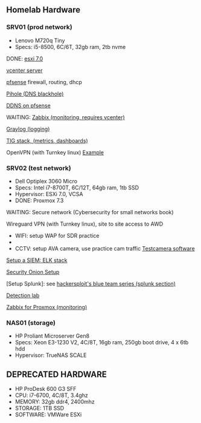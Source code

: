 ## Homelab Hardware


### SRV01 (prod network)
- Lenovo M720q Tiny
- Specs: i5-8500, 6C/6T, 32gb ram, 2tb nvme

DONE:
[esxi 7.0](https://www.nakivo.com/blog/vmware-vsphere-7-installation-setup/)

[vcenter server](https://www.nakivo.com/blog/vmware-vsphere-7-installation-setup/)

[pfsense](https://docs.netgate.com/pfsense/en/latest/recipes/virtualize-esxi.html) firewall, routing, dhcp
 
[Pihole (DNS blackhole)](https://yewtu.be/watch?v=FnFtWsZ8IP0)
 
[DDNS on pfsense](https://www.wundertech.net/use-duckdns-to-set-up-ddns-on-pfsense/)

WAITING:
[Zabbix (monitoring, requires vcenter)](https://bestmonitoringtools.com/vmware-monitoring-with-zabbix-esxi-vcenter-vm-vsphere/)

[Graylog (logging)](https://go2docs.graylog.org/5-0/downloading_and_installing_graylog/operating_system_packages.htm)

[TIG stack, (metrics, dashboards)](https://www.howtoforge.com/how-to-install-tig-stack-telegraf-influxdb-and-grafana-on-ubuntu-22-04/)

OpenVPN (with Turnkey linux) [Example](https://www.wundertech.net/how-to-set-up-openvpn-on-pfsense/)
 
### SRV02 (test network)
- Dell Optiplex 3060 Micro
- Specs: Intel i7-8700T, 6C/12T, 64gb ram, 1tb SSD
- Hypervisor: ESXi 7.0, VCSA
- DONE:
Proxmox 7.3

WAITING:
Secure network (Cybersecurity for small networks book)

Wireguard VPN (with Turnkey linux), site to site access to AWD

- WIFI: setup WAP for SDR practice
- 
- CCTV: setup AVA camera, use practice cam traffic [Testcamera software](https://support.networkoptix.com/hc/en-us/articles/360018067074-TestCamera-IP-Camera-Emulator "‌")

[Setup a SIEM: ELK stack](https://www.leveleffect.com/blog/how-to-set-up-your-own-home-lab-with-elk "‌") 

[Security Onion Setup](https://thecyberdudes.com/2021/03/20/setting-up-security-onion/)

[Setup Splunk]: see [hackersploit's blue team series (splunk section)](https://yewtu.be/playlist?list=PLBf0hzazHTGNcIS_dHjM2NgNUFMW1EZFx)

[Detection lab](https://detectionlab.network/introduction/)

[Zabbix for Proxmox (monitoring)](https://homegrowntechie.com/installing-zabbix-for-homelab-monitoring/)

### NAS01 (storage)
- HP Proliant Microserver Gen8
- Specs: Xeon E3-1230 V2, 4C/8T, 16gb ram, 250gb boot drive, 4 x 6tb hdd
- Hypervisor: TrueNAS SCALE

## DEPRECATED HARDWARE
- HP ProDesk 600 G3 SFF
- CPU: i7-6700, 4C/8T, 3.4ghz
- MEMORY: 32gb ddr4, 2400mhz
- STORAGE: 1TB SSD
- SOFTWARE: VMWare ESXi 
